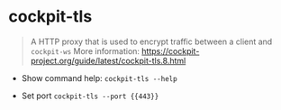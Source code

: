 # cockpit-tls

> A HTTP proxy that is used to encrypt traffic between a client and `cockpit-ws` 
> More information: <https://cockpit-project.org/guide/latest/cockpit-tls.8.html>

- Show command help:
`cockpit-tls --help`

- Set port
`cockpit-tls --port {{443}}`

